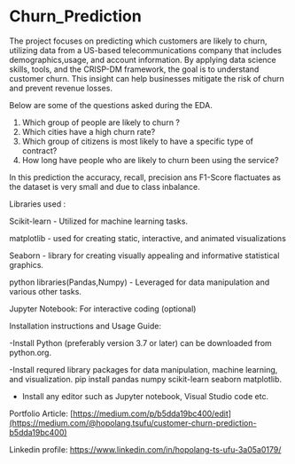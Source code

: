 # Churn_Prediction
The project focuses on predicting which customers are likely to churn, utilizing data from a US-based telecommunications company 
that includes demographics,usage, and account information. By applying data science skills, tools, and the CRISP-DM framework, 
the goal is to understand customer churn. This insight can help businesses mitigate the risk of churn and prevent revenue losses.

Below are some of the questions asked during the EDA.
1)	Which group of people are likely to churn ?
2)	Which cities have a high churn rate?
3)	Which group of citizens is most likely to have a specific type of contract?
4)	How long have people who are likely to churn been using the service?

In this prediction the accuracy, recall, precision ans F1-Score flactuates as the dataset is very small and due to class inbalance.

Libraries used :

Scikit-learn - Utilized for machine learning tasks.

matplotlib - used for creating static, interactive, and animated visualizations

Seaborn - library for creating visually appealing and informative statistical graphics.

python libraries(Pandas,Numpy) - Leveraged for data manipulation and various other tasks.

Jupyter Notebook: For interactive coding (optional)


Installation instructions and Usage Guide:

-Install Python (preferably version 3.7 or later) can be downloaded from python.org. 

-Install requred library packages for data manipulation, machine learning, and visualization.
pip install pandas numpy scikit-learn seaborn matplotlib.

- Install any editor such as Jupyter notebook, Visual Studio code etc.

Portfolio Article: [https://medium.com/p/b5dda19bc400/edit](https://medium.com/@hopolang.tsufu/customer-churn-prediction-b5dda19bc400)

Linkedin profile: https://www.linkedin.com/in/hopolang-ts-ufu-3a05a0179/
